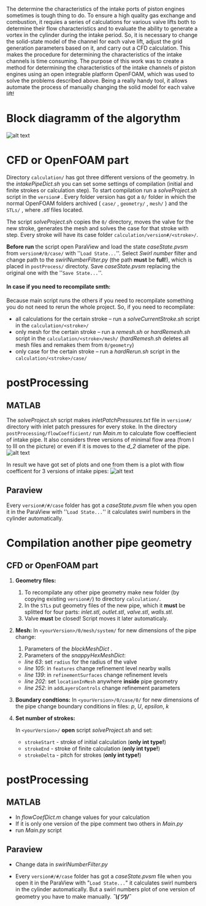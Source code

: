 The determine the characteristics of the intake ports of piston engines sometimes is tough thing to do. To ensure a high quality gas exchange and combustion, it requies a series of calculations for various valve lifts both to determine their flow characteristics and to evaluate the ability to generate a vortex in the cylinder during the intake period. So, it is necessary to change the solid-state model of the channel for each valve lift, adjust the grid generation parameters based on it, and carry out a CFD calculation. This makes the procedure for determining the characteristics of the intake channels is time consuming.
The purpose of this work was to create a method for determining the characteristics of the intake channels of piston engines using an open integrable platform OpenFOAM, which was used to solve the problems described above. Being a really handy tool, it allows automate the process of manually changing the solid model for each valve lift!

# Block diagramm of the algorythm

![alt text](https://github.com/StasF1/READMEPictures/blob/master/intakePipe/blockDiagram.png)

# CFD or OpenFOAM part

Directory `calculation/` has got three different versions of the geometry. In the *intakePipeDict.sh* you can set some settings of compilation (initial and finite strokes or calculation step). To start compilation run a *solveProject.sh* script in the `version#` . Every folder version has got a `0/` folder in which the normal OpenFOAM folders archived ( `case/` , `geometry/` , `mesh/` ) and the `STLs/` , where *.stl* files located.

The script *solveProject.sh* copies the `0/` directory, moves the valve for the new stroke, generates the mesh and solves the case for that stroke with step. Every stroke will have its case folder `calculation/version#/<stroke>/`.

**Before run** the script open ParaView and load the state *caseState.pvsm* from `version#/0/case/` with ''`Load State...`''. Select *Swirl number* filter and change path to the *swirlNumberFilter.py* (the path **must** be **full**!), which is placed in `postProcess/` directoty. Save *caseState.pvsm* replacing the original one with the ''`Save State...`''.

#### In case if you need to recompilate smth:

Because main script runs the others if you need to recompilate something you do not need to rerun the whole project. So, if you need to recompilate:
- all calculations for the certain stroke – run a *solveCurrentStroke.sh* script in the `calculation/<stroke>/`
- only mesh for the certain stroke – run a *remesh.sh* or *hardRemesh.sh* script in the `calculation/<stroke>/mesh/` (_hardRemesh.sh_ deletes all mesh files and remakes them from `0/geometry`)
- only case for the certain stroke – run a *hardRerun.sh* script in the `calculation/<stroke>/case/`

# postProcessing

## MATLAB

The *solveProject.sh* script makes *inletPatchPressures.txt* file  in `version#/` directory with inlet patch pressures for every stoke.
In the directory `postProcessing/flowCoefficient/` run *Main.m* to calculate flow coeffiecient of intake pipe. It also considers three versions of minimal flow area (from I to III on the picture) or even if it is moves to the *d_2* diameter of the pipe.
![alt text](https://github.com/StasF1/READMEPictures/blob/master/intakePipe/threeCones.png)

In result we have got set of plots and one from them is a plot with flow coefficent for 3 versions of intake pipes:
![alt text](https://github.com/StasF1/READMEPictures/blob/master/intakePipe/mu.png)

## Paraview

Every `version#/#/case` folder has got a *caseState.pvsm* file when you open it in the ParaView with ''`Load State...`'' it calculates swirl numbers in the cylinder automatically.

# Compilation another pipe geometry

## CFD or OpenFOAM part

1. **Geometry files:**

    1. To recompilate any other pipe geometry make new folder (by copying existing `version#/`) to directory `calculation/`. 
    2. In the `STLs` put geometry files of the new pipe, which it **must** be splitted for four parts: *inlet.stl*, *outlet.stl*, *valve.stl*, *walls.stl*.
    3. Valve **must** be closed! Script moves it later automaticaly.

2. **Mesh:**
    In `<yourVersion>/0/mesh/system/` for new dimensions of the pipe change:

    1. Parameters of the _blockMeshDict_ .
    2. Parameters of the _snappyHexMeshDict_:
     - *line 63*: set `radius` for the radius of the valve
     - *line 105*: in `features` change refinement level nearby walls
     - _line 139_: in `refinementSurfaces` change refinement levels
     - _line 202_: set `locationInMesh` anywhere **inside** pipe geometry
     - _line 252_: in `addLayersControls` change refinement parameters

3. **Boundary condtions:**
    In `<yourVersion>/0/case/0/` for new dimensions of the pipe change boundary conditions in files: *p*, *U*, *epsilon*, *k*

4. **Set number of strokes:**

    In `<yourVersion>/` **open** script  *solveProject.sh* and set:

    - `strokeStart` - stroke of initial calculation (**only int type!**)
    - `strokeEnd` - stroke of finite calculation (**only int type!**)
    - `strokeDelta` - pitch for strokes (**only int type!**)

# postProcessing

## MATLAB

- In _flowCoefDict.m_ change values for your calculation
- If it is only one version of the pipe comment two others in _Main.py_
- run _Main.py_ script

## Paraview

- Change data in *swirlNumberFilter.py*

- Every `version#/#/case` folder has got a *caseState.pvsm* file when you open it in the ParaView with "`Load State...`" it calculates swirl numbers in the cylinder automatically. But a swirl numbers plot of one version of geometry you have to make manually. **_¯\\(ツ)/¯_**